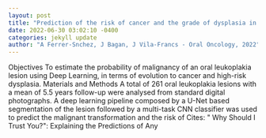 ```yaml
--- 
layout: post 
title: "Prediction of the risk of cancer and the grade of dysplasia in leukoplakia lesions using deep learning" 
date: 2022-06-30 03:02:10 -0400 
categories: jekyll update 
author: "A Ferrer-Snchez, J Bagan, J Vila-Francs - Oral Oncology, 2022" 
--- 
```

Objectives To estimate the probability of malignancy of an oral leukoplakia lesion using Deep Learning, in terms of evolution to cancer and high-risk dysplasia. Materials and Methods A total of 261 oral leukoplakia lesions with a mean of 5.5 years follow-up were analysed from standard digital photographs. A deep learning pipeline composed by a U-Net based segmentation of the lesion followed by a multi-task CNN classifier was used to predict the malignant transformation and the risk of Cites: " Why Should I Trust You?": Explaining the Predictions of Any